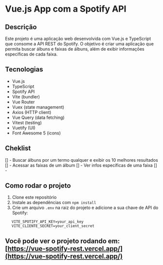 # Vue.js App com a Spotify API

## Descrição

Este projeto é uma aplicação web desenvolvida com Vue.js e TypeScript que consome a API REST do Spotify. O objetivo é criar uma aplicação que permita buscar álbuns e faixas de álbuns, além de exibir informações específicas de cada faixa.

## Tecnologias

- Vue.js
- TypeScript
- Spotify API
- Vite (bundler)
- Vue Router
- Vuex (state management)
- Axios (HTTP client)
- Vue Query (data fetching)
- Vitest (testing)
- Vuetify (UI)
- Font Awesome 5 (icons)

## Cheklist

[] - Buscar álbuns por um termo qualquer e exibir os 10
melhores resultados
[] - Acessar as faixas de um álbum
[] - Ver infos específicas de uma faixa
[] -

## Como rodar o projeto

1. Clone este repositório
2. Instale as dependências com `npm install`
3. Crie um arquivo `.env` na raiz do projeto e adicione a sua chave de API do Spotify:

```
   VITE_SPOTIFY_API_KEY=your_api_key
   VITE_CLIENTE_SECRET=your_client_secret
```

## Você pode ver o projeto rodando em: [https://vue-spotify-rest.vercel.app/](https://vue-spotify-rest.vercel.app/)

```

```
